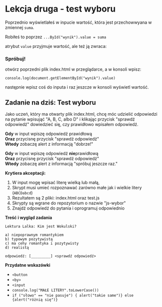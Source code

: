 # Lekcja druga - test wyboru

Poprzednio wyświetlałeś w inpucie wartość, która jest przechowwyana w zmiennej `suma`.

Robiłeś to poprzez `...ById("wynik").value = suma`

atrybut `value` przyjmuje wartość, ale też ją zwraca:

### Spróbuj!

otwórz poprzedni plik index.html w przeglądarce, a w konsoli wpisz:

`console.log(document.getElementById("wynik").value)`

następnie wpisz coś do inputa i raz jeszcze w konsoli wyświetl wartość.


## Zadanie na dziś: Test wyboru

Jako uczeń, który ma otwarty plik index.html, chcę móc udzielić odpowiedzi na pytanie wpisująć "A, B, C, albo D" i klikając przycisk "sprawdź odpowiedź" dowiedzieć się, czy prawidłowo wpisałem odpowiedź.

**Gdy** w input wpiszę odpowiedź prawidłową  
**Oraz** przycisnę przycisk "sprawdź odpowiedź"  
**Wtedy** zobaczę alert z informacją "dobrze!"

**Gdy** w input wpiszę odpowiedź **nie**prawidłową  
**Oraz** przycisnę przycisk "sprawdź odpowiedź"  
**Wtedy** zobaczę alert z informacją "spróbuj jeszcze raz."

**Krytiera akceptacji:**

1. W input mogę wpisać literę wielką lub małą,
1. Skrypt musi umieć rozpoznawać zarówno małe jak i wielkie litery (`ABCDabcd`)
1. Rezultatem są 2 pliki: index.html oraz test.js
1. Skrypty są wgrane do repozytorium o nazwie "js-wybor"
1. Znajdź odpowiedź do pytania i oprogramuj odpowiednio

**Treść i wygląd zadania**

```
Lektura Lalka: Kim jest Wokulski?

a) niepoprawnym romantykiem
b) typowym pozytywistą
c) ma cehy romantyka i pozytywisty
d) realistą

odpowiedź: [_________] <sprawdź odpowiedź>
```

**Przydatne wskazówki**

- `<button`
- `<by>`
- `<input`
- `console.log("MAŁE LITERY".toLowerCase())`
- `if ("słowo" == "nie pasuje") { alert("takie same")} else {alert("różnią się")}`
